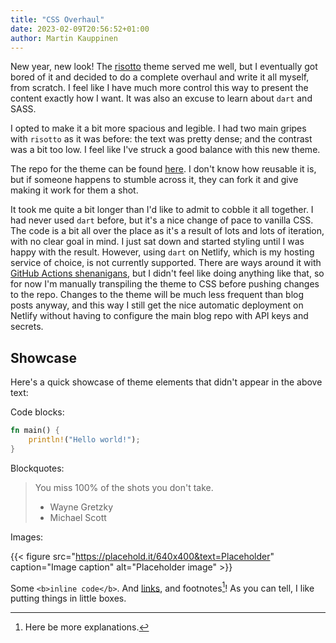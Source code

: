 ```yaml
---
title: "CSS Overhaul"
date: 2023-02-09T20:56:52+01:00
author: Martin Kauppinen
---
```


New year, new look! The [risotto](https://github.com/joeroe/risotto) theme
served me well, but I eventually got bored of it and decided to do a complete
overhaul and write it all myself, from scratch. I feel like I have much more
control this way to present the content exactly how I want. It was also an
excuse to learn about `dart` and SASS.

I opted to make it a bit more spacious and legible. I had two main gripes with
`risotto` as it was before: the text was pretty dense; and the contrast was a
bit too low. I feel like I've struck a good balance with this new theme.

The repo for the theme can be found
[here](https://github.com/martinkauppinen/markau-theme). I don't know how
reusable it is, but if someone happens to stumble across it, they can fork it
and give making it work for them a shot.

It took me quite a bit longer than I'd like to admit to cobble it all together.
I had never used `dart` before, but it's a nice change of pace to vanilla CSS.
The code is a bit all over the place as it's a result of lots and lots of
iteration, with no clear goal in mind. I just sat down and started styling until
I was happy with the result. However, using `dart` on Netlify, which is my
hosting service of choice, is not currently supported. There are ways around it
with [GitHub Actions
shenanigans](https://www.brycewray.com/posts/2022/05/using-dart-sass-hugo-github-actions-edition/),
but I didn't feel like doing anything like that, so for now I'm manually
transpiling the theme to CSS before pushing changes to the repo. Changes to the
theme will be much less frequent than blog posts anyway, and this way I still
get the nice automatic deployment on Netlify without having to configure the
main blog repo with API keys and secrets.

## Showcase
Here's a quick showcase of theme elements that didn't appear in the above text:

Code blocks:
```rust
fn main() {
    println!("Hello world!");
}
```

Blockquotes:

> You miss 100% of the shots you don't take.
> - Wayne Gretzky
> - Michael Scott

Images:

{{< figure src="https://placehold.it/640x400&text=Placeholder" caption="Image caption"
alt="Placeholder image" >}}

Some `<b>inline code</b>`. And
[links](https://youtu.be/dQw4w9WgXcQ), and footnotes[^1]! As you can tell, I
like putting things in little boxes.

[^1]: Here be more explanations.

